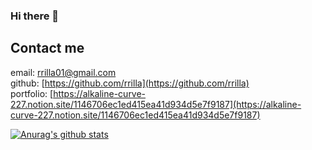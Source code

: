 ### Hi there 👋



## Contact me
email: [rrilla01@gmail.com](rrilla01@gmail.com)  
github: [https://github.com/rrilla](https://github.com/rrilla)  
portfolio: [https://alkaline-curve-227.notion.site/1146706ec1ed415ea41d934d5e7f9187](https://alkaline-curve-227.notion.site/1146706ec1ed415ea41d934d5e7f9187)  

[![Anurag's github stats](https://github-readme-stats.vercel.app/api?username=rrilla)](https://github.com/anuraghazra/github-readme-stats)

<!--
**rrilla/rrilla** is a ✨ _special_ ✨ repository because its `README.md` (this file) appears on your GitHub profile.

Here are some ideas to get you started:

- 🔭 I’m currently working on ...
- 🌱 I’m currently learning ...
- 👯 I’m looking to collaborate on ...
- 🤔 I’m looking for help with ...
- 💬 Ask me about ...
- 📫 How to reach me: ...
- 😄 Pronouns: ...
- ⚡ Fun fact: ...
-->
